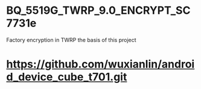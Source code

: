 # BQ_5519G_TWRP_9.0_ENCRYPT_SC7731e
Factory encryption in TWRP
the basis of this project
# https://github.com/wuxianlin/android_device_cube_t701.git
